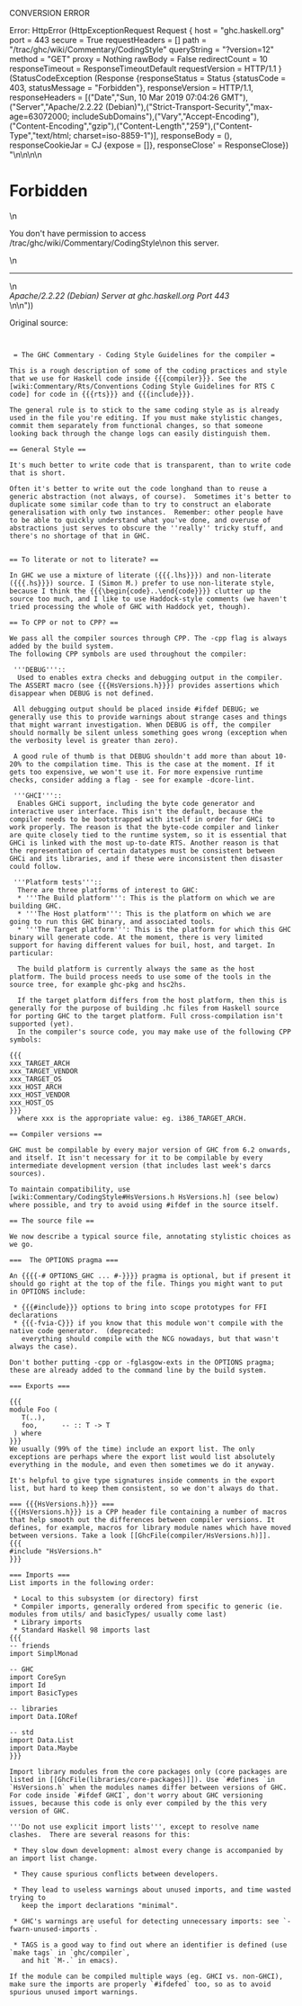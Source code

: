 CONVERSION ERROR

Error: HttpError (HttpExceptionRequest Request {
  host                 = "ghc.haskell.org"
  port                 = 443
  secure               = True
  requestHeaders       = []
  path                 = "/trac/ghc/wiki/Commentary/CodingStyle"
  queryString          = "?version=12"
  method               = "GET"
  proxy                = Nothing
  rawBody              = False
  redirectCount        = 10
  responseTimeout      = ResponseTimeoutDefault
  requestVersion       = HTTP/1.1
}
 (StatusCodeException (Response {responseStatus = Status {statusCode = 403, statusMessage = "Forbidden"}, responseVersion = HTTP/1.1, responseHeaders = [("Date","Sun, 10 Mar 2019 07:04:26 GMT"),("Server","Apache/2.2.22 (Debian)"),("Strict-Transport-Security","max-age=63072000; includeSubDomains"),("Vary","Accept-Encoding"),("Content-Encoding","gzip"),("Content-Length","259"),("Content-Type","text/html; charset=iso-8859-1")], responseBody = (), responseCookieJar = CJ {expose = []}, responseClose' = ResponseClose}) "<!DOCTYPE HTML PUBLIC \"-//IETF//DTD HTML 2.0//EN\">\n<html><head>\n<title>403 Forbidden</title>\n</head><body>\n<h1>Forbidden</h1>\n<p>You don't have permission to access /trac/ghc/wiki/Commentary/CodingStyle\non this server.</p>\n<hr>\n<address>Apache/2.2.22 (Debian) Server at ghc.haskell.org Port 443</address>\n</body></html>\n"))

Original source:

```trac


 = The GHC Commentary - Coding Style Guidelines for the compiler = 

This is a rough description of some of the coding practices and style that we use for Haskell code inside {{{compiler}}}. See the [wiki:Commentary/Rts/Conventions Coding Style Guidelines for RTS C code] for code in {{{rts}}} and {{{include}}}.

The general rule is to stick to the same coding style as is already used in the file you're editing. If you must make stylistic changes, commit them separately from functional changes, so that someone looking back through the change logs can easily distinguish them. 

== General Style ==

It's much better to write code that is transparent, than to write code that is short.

Often it's better to write out the code longhand than to reuse a generic abstraction (not always, of course).  Sometimes it's better to duplicate some similar code than to try to construct an elaborate generalisation with only two instances.  Remember: other people have to be able to quickly understand what you've done, and overuse of abstractions just serves to obscure the ''really'' tricky stuff, and there's no shortage of that in GHC.


== To literate or not to literate? ==

In GHC we use a mixture of literate ({{{.lhs}}}) and non-literate ({{{.hs}}}) source. I (Simon M.) prefer to use non-literate style, because I think the {{{\begin{code}..\end{code}}}} clutter up the source too much, and I like to use Haddock-style comments (we haven't tried processing the whole of GHC with Haddock yet, though). 

== To CPP or not to CPP? ==

We pass all the compiler sources through CPP. The -cpp flag is always added by the build system. 
The following CPP symbols are used throughout the compiler: 

 '''DEBUG''':: 
  Used to enables extra checks and debugging output in the compiler. The ASSERT macro (see {{{HsVersions.h}}}) provides assertions which disappear when DEBUG is not defined. 

 All debugging output should be placed inside #ifdef DEBUG; we generally use this to provide warnings about strange cases and things that might warrant investigation. When DEBUG is off, the compiler should normally be silent unless something goes wrong (exception when the verbosity level is greater than zero). 

 A good rule of thumb is that DEBUG shouldn't add more than about 10-20% to the compilation time. This is the case at the moment. If it gets too expensive, we won't use it. For more expensive runtime checks, consider adding a flag - see for example -dcore-lint. 

 '''GHCI''':: 
  Enables GHCi support, including the byte code generator and interactive user interface. This isn't the default, because the compiler needs to be bootstrapped with itself in order for GHCi to work properly. The reason is that the byte-code compiler and linker are quite closely tied to the runtime system, so it is essential that GHCi is linked with the most up-to-date RTS. Another reason is that the representation of certain datatypes must be consistent between GHCi and its libraries, and if these were inconsistent then disaster could follow. 

 '''Platform tests'''::
  There are three platforms of interest to GHC: 
  * '''The Build platform''': This is the platform on which we are building GHC. 
  * '''The Host platform''': This is the platform on which we are going to run this GHC binary, and associated tools. 
  * '''The Target platform''': This is the platform for which this GHC binary will generate code. At the moment, there is very limited support for having different values for buil, host, and target. In particular:

  The build platform is currently always the same as the host platform. The build process needs to use some of the tools in the source tree, for example ghc-pkg and hsc2hs. 

  If the target platform differs from the host platform, then this is generally for the purpose of building .hc files from Haskell source for porting GHC to the target platform. Full cross-compilation isn't supported (yet). 
  In the compiler's source code, you may make use of the following CPP symbols:

{{{
xxx_TARGET_ARCH 
xxx_TARGET_VENDOR 
xxx_TARGET_OS 
xxx_HOST_ARCH 
xxx_HOST_VENDOR 
xxx_HOST_OS 
}}}
  where xxx is the appropriate value: eg. i386_TARGET_ARCH. 

== Compiler versions ==

GHC must be compilable by every major version of GHC from 6.2 onwards, and itself. It isn't necessary for it to be compilable by every intermediate development version (that includes last week's darcs sources). 

To maintain compatibility, use [wiki:Commentary/CodingStyle#HsVersions.h HsVersions.h] (see below) where possible, and try to avoid using #ifdef in the source itself. 

== The source file ==

We now describe a typical source file, annotating stylistic choices as we go. 

===  The OPTIONS pragma ===

An {{{{-# OPTIONS_GHC ... #-}}}} pragma is optional, but if present it should go right at the top of the file. Things you might want to put in OPTIONS include: 

 * {{{#include}}} options to bring into scope prototypes for FFI declarations 
 * {{{-fvia-C}}} if you know that this module won't compile with the native code generator.  (deprecated:
   everything should compile with the NCG nowadays, but that wasn't always the case).

Don't bother putting -cpp or -fglasgow-exts in the OPTIONS pragma; these are already added to the command line by the build system. 

=== Exports ===

{{{
module Foo (
   T(..),
   foo,	     -- :: T -> T
 ) where
}}}
We usually (99% of the time) include an export list. The only exceptions are perhaps where the export list would list absolutely everything in the module, and even then sometimes we do it anyway. 

It's helpful to give type signatures inside comments in the export list, but hard to keep them consistent, so we don't always do that. 

=== {{{HsVersions.h}}} ===
{{{HsVersions.h}}} is a CPP header file containing a number of macros that help smooth out the differences between compiler versions. It defines, for example, macros for library module names which have moved between versions. Take a look [[GhcFile(compiler/HsVersions.h)]].
{{{
#include "HsVersions.h"
}}}

=== Imports ===
List imports in the following order: 

 * Local to this subsystem (or directory) first 
 * Compiler imports, generally ordered from specific to generic (ie. modules from utils/ and basicTypes/ usually come last) 
 * Library imports 
 * Standard Haskell 98 imports last 
{{{
-- friends
import SimplMonad

-- GHC
import CoreSyn
import Id
import BasicTypes

-- libraries
import Data.IORef

-- std
import Data.List
import Data.Maybe
}}}

Import library modules from the core packages only (core packages are listed in [[GhcFile(libraries/core-packages)]]). Use `#defines `in `HsVersions.h` when the modules names differ between versions of GHC.  For code inside `#ifdef GHCI`, don't worry about GHC versioning issues, because this code is only ever compiled by the this very version of GHC.

'''Do not use explicit import lists''', except to resolve name clashes.  There are several reasons for this:

 * They slow down development: almost every change is accompanied by an import list change.

 * They cause spurious conflicts between developers.

 * They lead to useless warnings about unused imports, and time wasted trying to
   keep the import declarations "minimal".

 * GHC's warnings are useful for detecting unnecessary imports: see `-fwarn-unused-imports`.

 * TAGS is a good way to find out where an identifier is defined (use `make tags` in `ghc/compiler`,
   and hit `M-.` in emacs).

If the module can be compiled multiple ways (eg. GHCI vs. non-GHCI), make sure the imports are properly `#ifdefed` too, so as to avoid spurious unused import warnings. 




```
